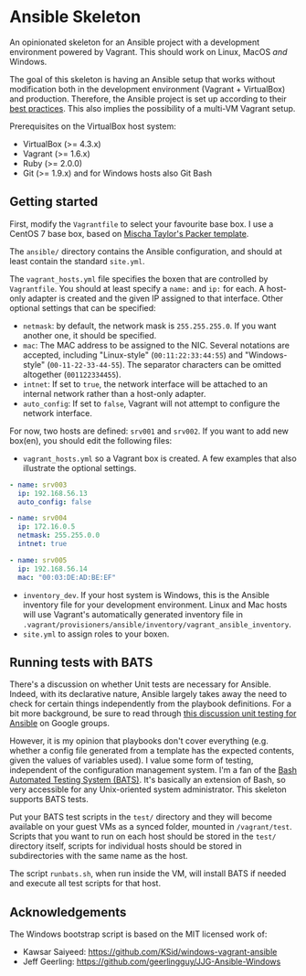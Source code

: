 # Ansible Skeleton

An opinionated skeleton for an Ansible project with a development environment
powered by Vagrant. This should work on Linux, MacOS *and* Windows.

The goal of this skeleton is having an Ansible setup that works without modification both in the development environment (Vagrant + VirtualBox) and production. Therefore, the Ansible project is set up according to their [best practices](http://docs.ansible.com/playbooks_best_practices.html). This also implies the possibility of a multi-VM Vagrant setup.

Prerequisites on the VirtualBox host system:

* VirtualBox (>= 4.3.x)
* Vagrant (>= 1.6.x)
* Ruby (>= 2.0.0)
* Git (>= 1.9.x) and for Windows hosts also Git Bash

## Getting started

First, modify the `Vagrantfile` to select your favourite base box. I use a CentOS 7 base box, based on [Mischa Taylor's Packer template](https://github.com/box-cutter/centos-vm).

The `ansible/` directory contains the Ansible configuration, and should at least contain the standard `site.yml`.

The `vagrant_hosts.yml` file specifies the boxen that are controlled by `Vagrantfile`. You should at least specify a `name:` and `ip:` for each. A host-only adapter is created and the given IP assigned to that interface. Other optional settings that can be specified:

* `netmask`: by default, the network mask is `255.255.255.0`. If you want another one, it should be specified.
* `mac`: The MAC address to be assigned to the NIC. Several notations are accepted, including "Linux-style" (`00:11:22:33:44:55`) and "Windows-style" (`00-11-22-33-44-55`). The separator characters can be omitted altogether (`001122334455`).
* `intnet`: If set to `true`, the network interface will be attached to an internal network rather than a host-only adapter.
* `auto_config`: If set to `false`, Vagrant will not attempt to configure the network interface.

For now, two hosts are defined: `srv001` and `srv002`. If you want to add new box(en), you should edit the following files:

* `vagrant_hosts.yml` so a Vagrant box is created. A few examples that also illustrate the optional settings.

```yaml
- name: srv003
  ip: 192.168.56.13
  auto_config: false

- name: srv004
  ip: 172.16.0.5
  netmask: 255.255.0.0
  intnet: true

- name: srv005
  ip: 192.168.56.14
  mac: "00:03:DE:AD:BE:EF"
```

* `inventory_dev`. If your host system is Windows, this is the Ansible inventory file for your development environment. Linux and Mac hosts will use Vagrant's automatically generated inventory file in `.vagrant/provisioners/ansible/inventory/vagrant_ansible_inventory`.
* `site.yml` to assign roles to your boxen.

## Running tests with BATS

There's a discussion on whether Unit tests are necessary for Ansible. Indeed, with its declarative nature, Ansible largely takes away the need to check for certain things independently from the playbook definitions. For a bit more background, be sure to read through [this discussion unit testing for Ansible](https://groups.google.com/forum/#!topic/ansible-project/7VhqDDtf6Js) on Google groups.

However, it is my opinion that playbooks don't cover everything (e.g. whether a config file generated from a template has the expected contents, given the values of variables used). I value some form of testing, independent of the configuration management system. I'm a fan of the [Bash Automated Testing System (BATS)](https://github.com/sstephenson/bats). It's basically an extension of Bash, so very accessible for any Unix-oriented system administrator. This skeleton supports BATS tests.

Put your BATS test scripts in the `test/` directory and they will become available on your guest VMs as a synced folder, mounted in `/vagrant/test`. Scripts that you want to run on each host should be stored in the `test/` directory itself, scripts for individual hosts should be stored in subdirectories with the same name as the host.

The script `runbats.sh`, when run inside the VM, will install BATS if needed and execute all test scripts for that host.

## Acknowledgements

The Windows bootstrap script is based on the MIT licensed work of:

* Kawsar Saiyeed: https://github.com/KSid/windows-vagrant-ansible
* Jeff Geerling: https://github.com/geerlingguy/JJG-Ansible-Windows


